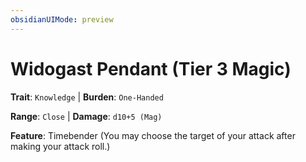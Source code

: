 ```yaml
---
obsidianUIMode: preview
---
```

# Widogast Pendant (Tier 3 Magic)

**Trait**: `Knowledge` | **Burden**: `One-Handed`

**Range**: `Close` | **Damage**: `d10+5 (Mag)`

**Feature**: Timebender (You may choose the target of your attack after making your attack roll.)